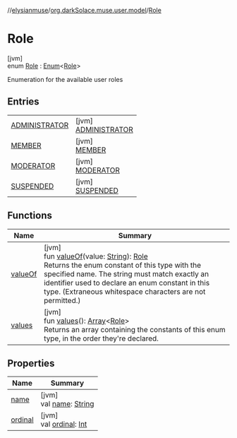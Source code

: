 //[elysianmuse](../../../index.md)/[org.darkSolace.muse.user.model](../index.md)/[Role](index.md)

# Role

[jvm]\
enum [Role](index.md) : [Enum](https://kotlinlang.org/api/latest/jvm/stdlib/kotlin/-enum/index.html)&lt;[Role](index.md)&gt; 

Enumeration for the available user roles

## Entries

| | |
|---|---|
| [ADMINISTRATOR](-a-d-m-i-n-i-s-t-r-a-t-o-r/index.md) | [jvm]<br>[ADMINISTRATOR](-a-d-m-i-n-i-s-t-r-a-t-o-r/index.md) |
| [MEMBER](-m-e-m-b-e-r/index.md) | [jvm]<br>[MEMBER](-m-e-m-b-e-r/index.md) |
| [MODERATOR](-m-o-d-e-r-a-t-o-r/index.md) | [jvm]<br>[MODERATOR](-m-o-d-e-r-a-t-o-r/index.md) |
| [SUSPENDED](-s-u-s-p-e-n-d-e-d/index.md) | [jvm]<br>[SUSPENDED](-s-u-s-p-e-n-d-e-d/index.md) |

## Functions

| Name | Summary |
|---|---|
| [valueOf](value-of.md) | [jvm]<br>fun [valueOf](value-of.md)(value: [String](https://kotlinlang.org/api/latest/jvm/stdlib/kotlin/-string/index.html)): [Role](index.md)<br>Returns the enum constant of this type with the specified name. The string must match exactly an identifier used to declare an enum constant in this type. (Extraneous whitespace characters are not permitted.) |
| [values](values.md) | [jvm]<br>fun [values](values.md)(): [Array](https://kotlinlang.org/api/latest/jvm/stdlib/kotlin/-array/index.html)&lt;[Role](index.md)&gt;<br>Returns an array containing the constants of this enum type, in the order they're declared. |

## Properties

| Name | Summary |
|---|---|
| [name](../-user-tag/-c-o-m-m-e-n-t-e-r/index.md#-372974862%2FProperties%2F-1216412040) | [jvm]<br>val [name](../-user-tag/-c-o-m-m-e-n-t-e-r/index.md#-372974862%2FProperties%2F-1216412040): [String](https://kotlinlang.org/api/latest/jvm/stdlib/kotlin/-string/index.html) |
| [ordinal](../-user-tag/-c-o-m-m-e-n-t-e-r/index.md#-739389684%2FProperties%2F-1216412040) | [jvm]<br>val [ordinal](../-user-tag/-c-o-m-m-e-n-t-e-r/index.md#-739389684%2FProperties%2F-1216412040): [Int](https://kotlinlang.org/api/latest/jvm/stdlib/kotlin/-int/index.html) |
